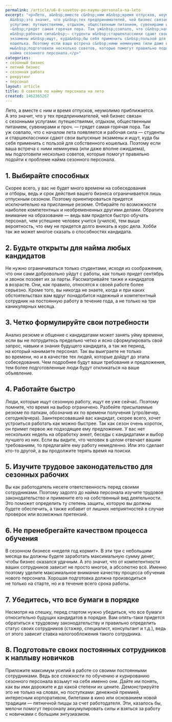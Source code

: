 ```yaml
---
permalink: /article/u6-8-sovetov-po-naymu-personala-na-leto
excerpt: "<p>Лето, а&nbsp;вместе с&nbsp;ним и&nbsp;время отпусков, неумолимо приближается.
  А&nbsp;это значит, что у&nbsp;тех предпринимателей, чей бизнес связан с&nbsp;сезонными
  услугами: путешествиями, отдыхом, общественным питанием, сувенирами и&nbsp;проч.
  —&nbsp;грядет самая горячая пора. Так уж&nbsp;совпало, что с&nbsp;началом лета появляется
  и&nbsp;рабочая сила&nbsp;— студенты и&nbsp;старшеклассники сдают свои выпускные
  экзамены и&nbsp;ищут, куда&nbsp;бы себя применить с&nbsp;пользой для собственного
  кошелька. Поэтому если ваша встреча с&nbsp;ними неминуема (или даже вполне ожидаема),
  мы&nbsp;подготовили несколько советов, которые помогут правильно подойти к&nbsp;проблеме
  найма сезонного персонала.</p>"
categories:
- сезонный бизнес
- летний бизнес
- сезонная работа
- рекрутинг
- персонал
layout: article
title: 8 советов по найму персонала на лето
created: 1462365267
---
```

<p>Лето, а&nbsp;вместе с&nbsp;ним и&nbsp;время отпусков, неумолимо приближается. А&nbsp;это значит, что у&nbsp;тех предпринимателей, чей бизнес связан с&nbsp;сезонными услугами: путешествиями, отдыхом, общественным питанием, сувенирами и&nbsp;проч. —&nbsp;грядет самая горячая пора. Так уж&nbsp;совпало, что с&nbsp;началом лета появляется и&nbsp;рабочая сила&nbsp;— студенты и&nbsp;старшеклассники сдают свои выпускные экзамены и&nbsp;ищут, куда&nbsp;бы себя применить с&nbsp;пользой для собственного кошелька. Поэтому если ваша встреча с&nbsp;ними неминуема (или даже вполне ожидаема), мы&nbsp;подготовили несколько советов, которые помогут правильно подойти к&nbsp;проблеме найма сезонного персонала.</p>
<h2>1. Выбирайте способных</h2>
<p>Скорее всего, у&nbsp;вас не&nbsp;будет много времени на&nbsp;собеседования и&nbsp;отборы, ведь и&nbsp;срок действия вашего бизнеса ограничивается лишь отпускным сезоном. Поэтому ориентироваться придется исключительно на&nbsp;присланные резюме. Отбирайте по&nbsp;возможности наиболее компетентных и&nbsp;необремененных другими делами. Обратите внимание на&nbsp;образование&nbsp;— ведь вам придется быстро обучать персонал, чем успешнее человек учится (учился), тем выше вероятность, что ему не&nbsp;придется долго вникать в&nbsp;курс дела. Хобби так&nbsp;же может многое сказать о&nbsp;способностях кандидата.</p>
<h2>2. Будьте открыты для найма любых кандидатов</h2>
<p>Не&nbsp;нужно ограничиваться только студентами, исходя из&nbsp;соображения, что они сами добровольно уйдут с&nbsp;работы, как только придет сентябрь и&nbsp;звонок позовет их&nbsp;за&nbsp;парты. Рассматривайте также и&nbsp;кандидатов в&nbsp;возрасте. Они, как правило, относятся к&nbsp;своей работе более серьезно. Кроме того, вы&nbsp;никогда не&nbsp;знаете, когда и&nbsp;при каких обстоятельствах вам вдруг понадобится надежный и&nbsp;компетентный сотрудник на&nbsp;постоянную работу в&nbsp;течение года, а&nbsp;не&nbsp;только на&nbsp;три каникулярных месяца. </p>
<h2>3. Четко формулируйте свои потребности</h2>
<p>Анализ резюме и&nbsp;общение с&nbsp;кандидатами может занять уйму времени, если вы&nbsp;не&nbsp;потрудитесь предельно четко и&nbsp;ясно сформулировать свой запрос, навыки и&nbsp;знания будущего кандидата, а&nbsp;так&nbsp;же период, на&nbsp;который нанимаете персонал. Так вы&nbsp;выиграете не&nbsp;только во&nbsp;времени, но&nbsp;и&nbsp;в&nbsp;качестве тех людей, которые дойдут до&nbsp;этапа собеседования. Чем подробнее будут ваши требования и&nbsp;предложения, тем более подготовленные люди будут откликаться на&nbsp;ваше объявление.</p>
<h2>4. Работайте быстро</h2>
<p>Люди, которые ищут сезонную работу, ищут ее&nbsp;уже сейчас. Поэтому помните, что время на&nbsp;выбор ограничено. Разбейте присылаемые резюме по&nbsp;папкам, обозначив их&nbsp;по&nbsp;времени получения (утро/вечер, сегодня/вчера). Заинтересовавший вас кандидат, скорее всего, хочет устроиться работать как можно быстрее. Так как сезон очень короток, он&nbsp;примет первое&nbsp;же подходящее ему предложение. У&nbsp;вас нет нескольких недель на&nbsp;обработку анкет, беседы с&nbsp;кандидатами и&nbsp;выбор лучшего из&nbsp;них. Если вы&nbsp;видите, что человек в&nbsp;целом отвечает вашим требованиям, то&nbsp;предлагайте ему работу немедленно. Или это сделает кто-то другой, а&nbsp;вы&nbsp;продолжите терять время на&nbsp;поиски. </p>
<h2>5. Изучите&nbsp;трудовое законодательство для сезонных рабочих</h2>
<p>Вы&nbsp;как работодатель несете ответственность перед своими сотрудниками. Поэтому задолго до&nbsp;найма персонала изучите трудовое законодательство и&nbsp;примените его на&nbsp;собственный вид деятельности. Это поможет определить ту&nbsp;степень защиты, которую вы&nbsp;должны будете обеспечить, а&nbsp;также избавит от&nbsp;лишних неприятностей в&nbsp;случае проверок или возможных претензий. </p>
<h2>6. Не&nbsp;пренебрегайте качеством процесса обучения</h2>
<p>В&nbsp;сезонном бизнесе «неделя год кормит». В&nbsp;эти три с&nbsp;небольшим месяца вы&nbsp;должны будете заработать максимальную сумму денег, чтобы бизнес оказался удачным. А&nbsp;это значит, что от&nbsp;компетентности ваших сотрудников зависит не&nbsp;просто многое, а&nbsp;абсолютно всё. Именно поэтому уделите максимальное внимание качеству процесса обучения нового персонала. Хорошая подготовка должна производиться не&nbsp;только на&nbsp;старте, но&nbsp;и&nbsp;в&nbsp;течение всего срока работы.</p>
<h2>7. Убедитесь, что все бумаги в&nbsp;порядке</h2>
<p>Несмотря на&nbsp;спешку, перед стартом нужно убедиться, что все бумаги относительно будущих кандидатов в&nbsp;порядке. Вам опять-таки придется обратиться к&nbsp;трудовому законодательству и&nbsp;правильно определить статус своих сотрудников (стажер, специалист, консультант и&nbsp;т.д.), ведь от&nbsp;этого зависит ставка налогообложения такого сотрудника.</p>
<h2>8. Подготовьте своих постоянных сотрудников к&nbsp;наплыву новичков</h2>
<p>Приложите максимум усилий в&nbsp;работе со&nbsp;своими постоянными сотрудниками. Ведь все сложности по&nbsp;обучению и&nbsp;курированию сезонного персонала возьмут на&nbsp;себя именно они. Дайте им&nbsp;понять, как вы&nbsp;ими дорожите и&nbsp;до&nbsp;какой степени их&nbsp;цените. Демонстрируйте это не&nbsp;только на&nbsp;словах, но&nbsp;поступками: денежной премией, интересным корпоративом, билетами в&nbsp;кино или основанием новой традиции&nbsp;— пятничной пиццы за&nbsp;счет работодателя. Эти, казалось&nbsp;бы, мелочи помогут персоналу аккумулировать силы и&nbsp;взяться за&nbsp;работу с&nbsp;новичками с&nbsp;большим энтузиазмом. </p>
